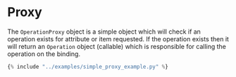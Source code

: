 # Proxy

The `OperationProxy` object is a simple object which will check if an operation exists for attribute or item requested.
If the operation exists then it will return an `Operation` object (callable) which is responsible for calling the
operation on the binding.

```python 
{% include "../examples/simple_proxy_example.py" %}
```